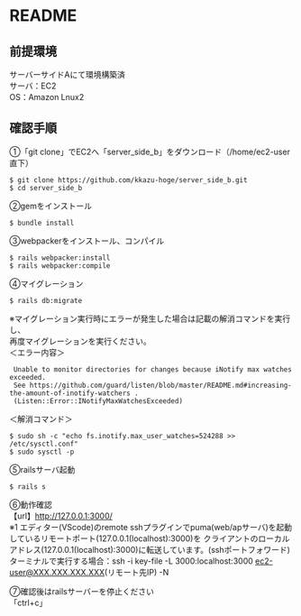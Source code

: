 # README

## 前提環境
サーバーサイドAにて環境構築済<br>
サーバ：EC2<br>
OS：Amazon Lnux2

## 確認手順

①「git clone」でEC2へ「server_side_b」をダウンロード（/home/ec2-user直下）
```
$ git clone https://github.com/kkazu-hoge/server_side_b.git
$ cd server_side_b
```

②gemをインストール
```
$ bundle install
```
③webpackerをインストール、コンパイル
```
$ rails webpacker:install
$ rails webpacker:compile
```

④マイグレーション
```
$ rails db:migrate
```

※マイグレーション実行時にエラーが発生した場合は記載の解消コマンドを実行し、<br>
再度マイグレーションを実行ください。<br>
＜エラー内容＞
```
 Unable to monitor directories for changes because iNotify max watches exceeded.
 See https://github.com/guard/listen/blob/master/README.md#increasing-the-amount-of-inotify-watchers .
 (Listen::Error::INotifyMaxWatchesExceeded)
 ```
＜解消コマンド＞
```
$ sudo sh -c "echo fs.inotify.max_user_watches=524288 >> /etc/sysctl.conf"
$ sudo sysctl -p
```

⑤railsサーバ起動
```
$ rails s
```

⑥動作確認<br>
【url】http://127.0.0.1:3000/
<br>※1 エディター(VScode)のremote sshプラグインでpuma(web/apサーバ)を起動しているリモートポート(127.0.0.1(localhost):3000)を
クライアントのローカルアドレス(127.0.0.1(localhost):3000)に転送しています。(sshポートフォワード)<br>
ターミナルで実行する場合：ssh -i key-file -L 3000:localhost:3000 ec2-user@XXX.XXX.XXX.XXX(リモート先IP) -N<br>

⑦確認後はrailsサーバーを停止ください<br>
「ctrl+c」
